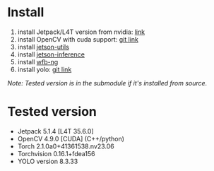 # Install

1. install Jetpack/L4T version from nvidia: [link](https://docs.nvidia.com/jetson/archives/)
2. install OpenCV with cuda support: [git link](https://github.com/SnapDragonfly/SnapLearnOpenCV/blob/main/scripts/install_opencv_for_jetson.sh)
3. install [jetson-utils](module/jetson-utils)
4. install [jetson-inference](module/jetson-inference)
5. install [wfb-ng](module/wfb-ng)
6. install yolo: [git link](https://github.com/ultralytics/ultralytics)

*Note: Tested version is in the submodule if it's installed from source.*

# Tested version

- Jetpack 5.1.4 [L4T 35.6.0]
- OpenCV 4.9.0 [CUDA] (C++/python)
- Torch 2.1.0a0+41361538.nv23.06
- Torchvision 0.16.1+fdea156
- YOLO version 8.3.33